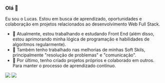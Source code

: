 ### Olá 👋
Eu sou o Lucas. Estou em busca de aprendizado, oportunidades e colaboração em projetos relacionados ao desenvolvimento Web Full Stack.

- 🔭 Atualmente, estou trabalhando e estudando Front End (além disso, estou aprimorando minha lógica de programação e habilidades de algoritmos regularmente).
- 🌱 Também tenho trabalhado nas melhorias de minhas Soft Skils, principalmente "resolução de problemas" e "comunicação".
- 🤝 Por último, tenho criado projetos próprios e colaborado em outros. Para manter o processo de aprendizado contínuo.

[<img src="https://img.shields.io/badge/linkedin-%230077B5.svg?&style=for-the-badge&logo=linkedin&logoColor=white" />](https://www.linkedin.com/in/lucasf-santos/) [<img src = "https://img.shields.io/badge/instagram-%23E4405F.svg?&style=for-the-badge&logo=instagram&logoColor=white">](https://www.instagram.com/lucas.ferrei_ra/)
